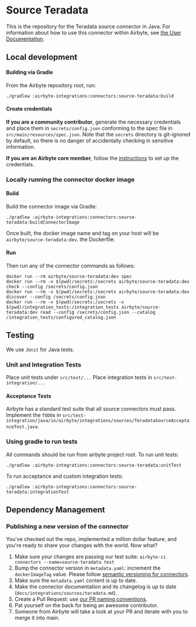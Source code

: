 # Source Teradata

This is the repository for the Teradata source connector in Java.
For information about how to use this connector within Airbyte, see [the User Documentation](https://docs.airbyte.com/integrations/sources/teradata).

## Local development

#### Building via Gradle

From the Airbyte repository root, run:

```
./gradlew :airbyte-integrations:connectors:source-teradata:build
```

#### Create credentials

**If you are a community contributor**, generate the necessary credentials and place them in `secrets/config.json` conforming to the spec file in `src/main/resources/spec.json`.
Note that the `secrets` directory is git-ignored by default, so there is no danger of accidentally checking in sensitive information.

**If you are an Airbyte core member**, follow the [instructions](https://docs.airbyte.com/connector-development#using-credentials-in-ci) to set up the credentials.

### Locally running the connector docker image

#### Build

Build the connector image via Gradle:

```
./gradlew :airbyte-integrations:connectors:source-teradata:buildConnectorImage
```

Once built, the docker image name and tag on your host will be `airbyte/source-teradata:dev`.
the Dockerfile.

#### Run

Then run any of the connector commands as follows:

```
docker run --rm airbyte/source-teradata:dev spec
docker run --rm -v $(pwd)/secrets:/secrets airbyte/source-teradata:dev check --config /secrets/config.json
docker run --rm -v $(pwd)/secrets:/secrets airbyte/source-teradata:dev discover --config /secrets/config.json
docker run --rm -v $(pwd)/secrets:/secrets -v $(pwd)/integration_tests:/integration_tests airbyte/source-teradata:dev read --config /secrets/config.json --catalog /integration_tests/configured_catalog.json
```

## Testing

We use `JUnit` for Java tests.

### Unit and Integration Tests

Place unit tests under `src/test/...`
Place integration tests in `src/test-integration/...`

#### Acceptance Tests

Airbyte has a standard test suite that all source connectors must pass. Implement the `TODO`s in
`src/test-integration/java/io/airbyte/integrations/sources/TeradataSourceAcceptanceTest.java`.

### Using gradle to run tests

All commands should be run from airbyte project root.
To run unit tests:

```
./gradlew :airbyte-integrations:connectors:source-teradata:unitTest
```

To run acceptance and custom integration tests:

```
./gradlew :airbyte-integrations:connectors:source-teradata:integrationTest
```

## Dependency Management

### Publishing a new version of the connector

You've checked out the repo, implemented a million dollar feature, and you're ready to share your changes with the world. Now what?

1. Make sure your changes are passing our test suite: `airbyte-ci connectors --name=source-teradata test`
2. Bump the connector version in `metadata.yaml`: increment the `dockerImageTag` value. Please follow [semantic versioning for connectors](https://docs.airbyte.com/contributing-to-airbyte/resources/pull-requests-handbook/#semantic-versioning-for-connectors).
3. Make sure the `metadata.yaml` content is up to date.
4. Make the connector documentation and its changelog is up to date (`docs/integrations/sources/teradata.md`).
5. Create a Pull Request: use [our PR naming conventions](https://docs.airbyte.com/contributing-to-airbyte/resources/pull-requests-handbook/#pull-request-title-convention).
6. Pat yourself on the back for being an awesome contributor.
7. Someone from Airbyte will take a look at your PR and iterate with you to merge it into main.
